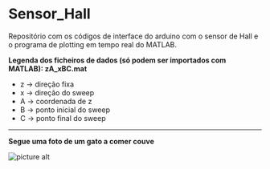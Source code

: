 # Sensor_Hall

Repositório com os códigos de interface do arduino com o sensor de Hall e o programa de plotting em tempo real do MATLAB.

__Legenda dos ficheiros de dados (só podem ser importados com MATLAB): zA_xBC.mat__

* z -> direção fixa
* x -> direção do sweep
* A -> coordenada de z
* B -> ponto inicial do sweep
* C -> ponto final do sweep

- - - -

__Segue uma foto de um gato a comer couve__

![picture alt](https://i.ytimg.com/vi/wZIaj0FDIuI/hqdefault.jpg "Gato a comer couve")
